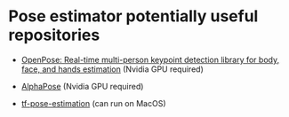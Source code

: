 # Pose estimator potentially useful repositories

- [OpenPose: Real-time multi-person keypoint detection library for body, face, and hands estimation](https://github.com/CMU-Perceptual-Computing-Lab/openpose) (Nvidia GPU required)

- [AlphaPose](https://github.com/MVIG-SJTU/AlphaPose) (Nvidia GPU required)

- [tf-pose-estimation](https://github.com/ildoonet/tf-pose-estimation) (can run on MacOS)